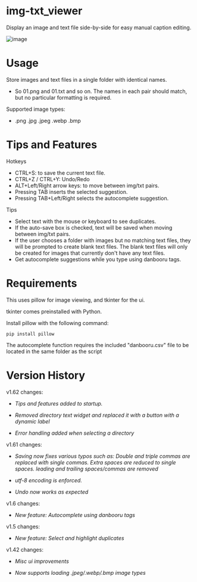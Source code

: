 # img-txt_viewer
Display an image and text file side-by-side for easy manual caption editing.

![image](https://user-images.githubusercontent.com/70049990/220445796-ea8c9b05-3a89-46cb-81f9-e291589d6c07.png)

# Usage

Store images and text files in a single folder with identical names.
- So 01.png and 01.txt and so on. The names in each pair should match, but no particular formatting is required.

Supported image types:
- .png .jpg .jpeg .webp .bmp

# Tips and Features

Hotkeys
- CTRL+S: to save the current text file.
- CTRL+Z / CTRL+Y: Undo/Redo
- ALT+Left/Right arrow keys: to move between img/txt pairs.
- Pressing TAB inserts the selected suggestion.
- Pressing TAB+Left/Right selects the autocomplete suggestion.

Tips
- Select text with the mouse or keyboard to see duplicates.
- If the auto-save box is checked, text will be saved when moving between img/txt pairs.
- If the user chooses a folder with images but no matching text files, they will be prompted to create blank text files. The blank text files will only be created for images that currently don't have any text files.
- Get autocomplete suggestions while you type using danbooru tags.


# Requirements

This uses pillow for image viewing, and tkinter for the ui.

tkinter comes preinstalled with Python.

Install pillow with the following command:
```
pip install pillow
```

The autocomplete function requires the included "danbooru.csv" file to be located in the same folder as the script

# Version History

v1.62 changes:

- *Tips and features added to startup.*

- *Removed directory text widget and replaced it with a button with a dynamic label*

- *Error handling added when selecting a directory*

v1.61 changes:

- *Saving now fixes various typos such as: Double and triple commas are replaced with single commas. Extra spaces are reduced to single spaces. leading and trailing spaces/commas are removed*

- *utf-8 encoding is enforced.*

- *Undo now works as expected*

v1.6 changes:

- *New feature: Autocomplete using danbooru tags* 

v1.5 changes:

- *New feature: Select and highlight duplicates*

v1.42 changes:

- *Misc ui improvements*

- *Now supports loading .jpeg/.webp/.bmp image types*
